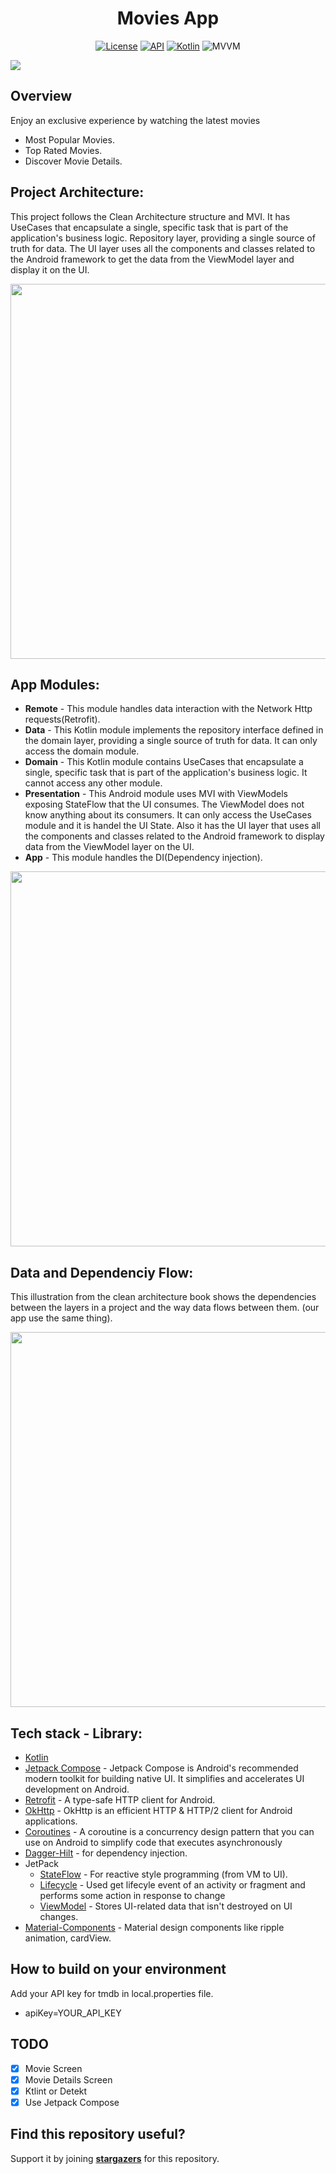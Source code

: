 <h1 align="center">Movies App</h1>

<p align="center">
  <a href="https://opensource.org/licenses/Apache-2.0"><img alt="License" src="https://img.shields.io/badge/License-Apache%202.0-blue.svg"/></a>
  <a href="https://android-arsenal.com/api?level=23"><img alt="API" src="https://img.shields.io/badge/API-21%2B-brightgreen.svg?style=flat"/></a>
  <a href="https://kotlinlang.org"><img alt="Kotlin" src="https://img.shields.io/badge/Kotlin-1.4.xxx-blue"/></a>
  <img alt="MVVM" src="https://img.shields.io/badge/MVVM-Architecture-orange"/>
</p>

![](https://user-images.githubusercontent.com/63272288/228627136-7f27f236-3813-402c-b840-3763f2215085.png)

## Overview
Enjoy an exclusive experience by watching the latest movies
- Most Popular Movies.
- Top Rated Movies.
- Discover Movie Details.

## Project Architecture:
This project follows the Clean Architecture structure and MVI. It has UseCases that encapsulate a single, specific task that is part of the application's business logic. Repository layer, providing a single source of truth for data. The UI layer uses all the components and classes related to the Android framework to get the data from the ViewModel layer and display it on the UI.


<img src="https://user-images.githubusercontent.com/63272288/224539374-26ea3e6b-ed81-4700-bbbe-640489aeca38.jpg" width="600" />

## App Modules:
* **Remote** - This module handles data interaction with the Network Http requests(Retrofit).
* **Data** - This Kotlin module implements the repository interface defined in the domain layer, providing a single source of truth for data. It can only access the domain module.
* **Domain** - This Kotlin module contains UseCases that encapsulate a single, specific task that is part of the application's business logic. It cannot access any other module.
* **Presentation** - This Android module uses MVI with ViewModels exposing StateFlow that the UI consumes. The ViewModel does not know anything about its consumers. It can only access the UseCases module and it is handel the UI State. Also it has the UI layer that uses all the components and classes related to the Android framework to display data from the ViewModel layer on the UI.
* **App** - This module handles the DI(Dependency injection).


<img src="https://user-images.githubusercontent.com/63272288/224540081-69478b9d-7b3c-4225-beff-94e9f9ce64bc.jpg" width="600" />

## Data and Dependenciy Flow:
This illustration from the clean architecture book shows the dependencies between the layers in a project and the way data flows between them. (our app use the same thing).


<img src="https://user-images.githubusercontent.com/63272288/224540200-813c1fd2-1416-4f2a-b404-ac9dc93b655f.jpg" width="600" />


## Tech stack - Library:
- [Kotlin](https://kotlinlang.org/)
- [Jetpack Compose](https://developer.android.com/jetpack/compose) - Jetpack Compose is Android's recommended modern toolkit for building native UI. It simplifies and accelerates UI development on Android.
- [Retrofit](https://square.github.io/retrofit/) - A type-safe HTTP client for Android.
- [OkHttp](https://square.github.io/okhttp/) - OkHttp is an efficient HTTP & HTTP/2 client for Android applications.
- [Coroutines](https://github.com/Kotlin/kotlinx.coroutines) - A coroutine is a concurrency design pattern that you can use on Android to simplify code that executes asynchronously
- [Dagger-Hilt](https://developer.android.com/training/dependency-injection/hilt-android) - for dependency injection.
- JetPack
  - [StateFlow](https://developer.android.com/kotlin/flow/stateflow-and-sharedflow#:~:text=StateFlow%20is%20a%20state-holder,property%20of%20the%20MutableStateFlow%20class.) - For reactive style programming (from VM to UI). 
  - [Lifecycle](https://developer.android.com/jetpack/androidx/releases/lifecycle) - Used get lifecyle event of an activity or fragment and performs some action in response to change
  - [ViewModel](https://developer.android.com/topic/libraries/architecture/viewmodel) - Stores UI-related data that isn't destroyed on UI changes. 
- [Material-Components](https://github.com/material-components/material-components-android) - Material design components like ripple animation, cardView.

## How to build on your environment
Add your API key for tmdb in local.properties file.
- apiKey=YOUR_API_KEY

## TODO
- [X] Movie Screen
- [X] Movie Details Screen
- [X] Ktlint or Detekt
- [X] Use Jetpack Compose

## Find this repository useful?
Support it by joining __[stargazers](https://github.com/MoatazBadawy/Movie_App/stargazers)__ for this repository. <br>

